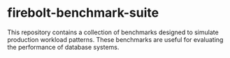 # firebolt-benchmark-suite
This repository contains a collection of benchmarks designed to simulate production workload patterns. These benchmarks are useful for evaluating the performance of database systems.
